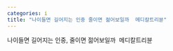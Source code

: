 ```yaml
---
categories: i
title: "나이들면 길어지는 인중 줄이면 젊어보일까  메디칼트리뷴"
---
```

나이들면 길어지는 인중, 줄이면 젊어보일까&nbsp;&nbsp;메디칼트리뷴